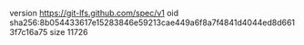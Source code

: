 version https://git-lfs.github.com/spec/v1
oid sha256:8b054433617e15283846e59213cae449a6f8a7f4841d4044ed8d6613f7c16a75
size 11726

